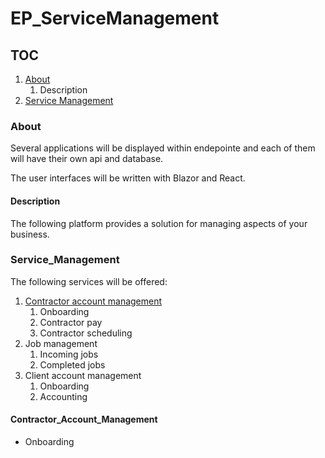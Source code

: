 # EP_ServiceManagement

## TOC
1. [About](#About)
    1. Description 
2. [Service Management](#Service_Management)

### About
Several applications will be displayed within endepointe and each of
them will have their own api and database.

The user interfaces will be written with Blazor and React. 

#### Description
The following platform provides a solution for managing aspects of your
business.

### Service_Management
The following services will be offered:

1. [Contractor account management](#Contractor_Account_Management)
    1. Onboarding
    2. Contractor pay
    3. Contractor scheduling 
2. Job management
    1. Incoming jobs
    2. Completed jobs
3. Client account management
    1. Onboarding
    2. Accounting

#### Contractor_Account_Management
- Onboarding